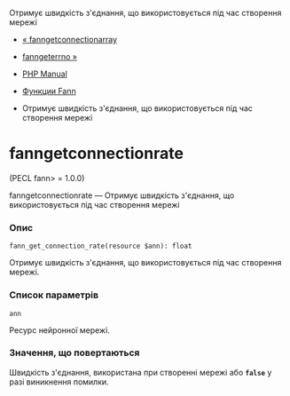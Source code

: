 Отримує швидкість з'єднання, що використовується під час створення мережі

-   [« fanngetconnectionarray](function.fann-get-connection-array.html)
    
-   [fanngeterrno »](function.fann-get-errno.html)
    
-   [PHP Manual](index.html)
    
-   [Функции Fann](ref.fann.html)
    
-   Отримує швидкість з'єднання, що використовується під час створення мережі
    

# fanngetconnectionrate

(PECL fann> = 1.0.0)

fanngetconnectionrate — Отримує швидкість з'єднання, що використовується під час створення мережі

### Опис

```methodsynopsis
fann_get_connection_rate(resource $ann): float
```

Отримує швидкість з'єднання, що використовується під час створення мережі.

### Список параметрів

`ann`

Ресурс нейронної мережі.

### Значення, що повертаються

Швидкість з'єднання, використана при створенні мережі або **`false`** у разі виникнення помилки.